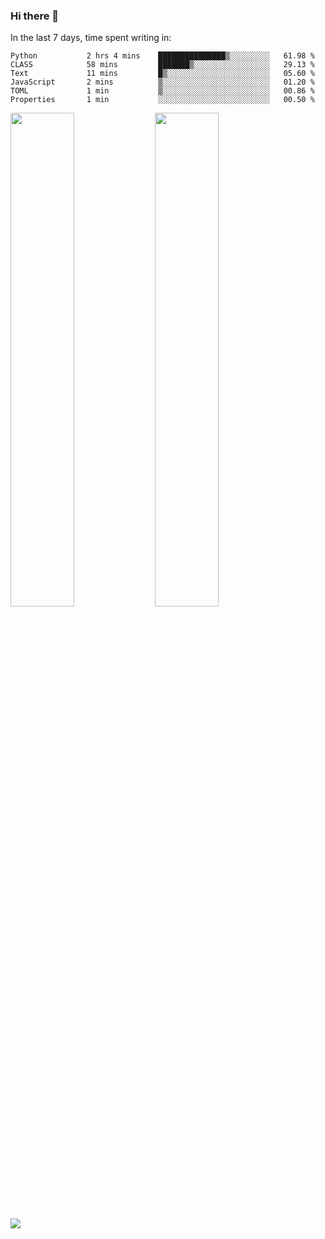 ### Hi there 👋

In the last 7 days, time spent writing in:

<!--START_SECTION:waka-->

```text
Python           2 hrs 4 mins    ███████████████▒░░░░░░░░░   61.98 %
CLASS            58 mins         ███████▒░░░░░░░░░░░░░░░░░   29.13 %
Text             11 mins         █▒░░░░░░░░░░░░░░░░░░░░░░░   05.60 %
JavaScript       2 mins          ▒░░░░░░░░░░░░░░░░░░░░░░░░   01.20 %
TOML             1 min           ▒░░░░░░░░░░░░░░░░░░░░░░░░   00.86 %
Properties       1 min           ░░░░░░░░░░░░░░░░░░░░░░░░░   00.50 %
```

<!--END_SECTION:waka-->

<img src="https://wakatime.com/share/@jimtje/5d0c92de-08f8-4a72-8f2f-6a9693d1e318.svg" width=45% height=45%> <img src="https://wakatime.com/share/@jimtje/501498ae-bda5-4da7-a89d-b40bcdd5556d.svg" width=45% height=45%>

![](https://hit.yhype.me/github/profile?user_id=43537315)
